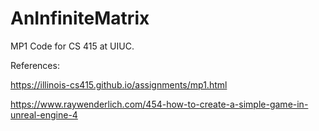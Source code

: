 # AnInfiniteMatrix

MP1 Code for CS 415 at UIUC. 

References: 

https://illinois-cs415.github.io/assignments/mp1.html

https://www.raywenderlich.com/454-how-to-create-a-simple-game-in-unreal-engine-4
